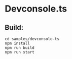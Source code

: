 # Devconsole.ts

## Build:

```
cd samples/devconsole-ts
npm install
npm run build
npm run start
```

